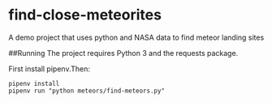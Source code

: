 # find-close-meteorites
A demo project that uses python and NASA data to find meteor landing sites

##Running
The project requires Python 3 and the requests package.

First install pipenv.Then:
```
pipenv install
pipenv run "python meteors/find-meteors.py"
```
